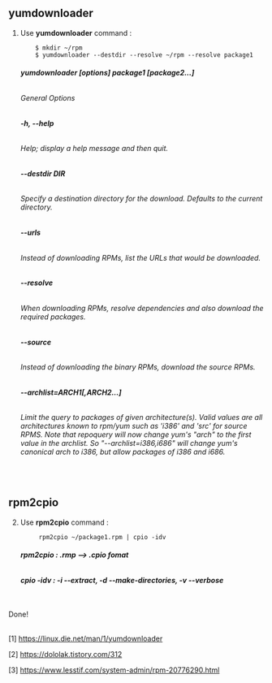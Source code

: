 ## yumdownloader

1. Use __yumdownloader__ command :

           $ mkdir ~/rpm
           $ yumdownloader --destdir --resolve ~/rpm --resolve package1

            
     ###### __yumdownloader [options] package1 [package2...]__ 

     ###### _General Options_

     ###### __-h, --help__

     ###### Help; display a help message and then quit.

     ###### __--destdir DIR__

     ###### Specify a destination directory for the download. Defaults to the current directory.

     ###### __--urls__
     
     ###### Instead of downloading RPMs, list the URLs that would be downloaded.

     ###### __--resolve__

     ###### When downloading RPMs, resolve dependencies and also download the required packages.

     ###### __--source__

     ###### Instead of downloading the binary RPMs, download the source RPMs.

     ###### __--archlist=ARCH1[,ARCH2...]__

     ###### Limit the query to packages of given architecture(s). Valid values are all architectures known to rpm/yum such as 'i386' and 'src' for source RPMS. Note that repoquery will now change yum's "arch" to the first value in the archlist. So "--archlist=i386,i686" will change yum's canonical arch to i386, but allow packages of i386 and i686.

<br>

## rpm2cpio
2. Use __rpm2cpio__ command :

            rpm2cpio ~/package1.rpm | cpio -idv 

     ###### __rpm2cpio : .rmp --> .cpio fomat__
     
     ###### __cpio -idv : -i --extract, -d --make-directories, -v --verbose__
<br>
Done!
<br><br>


  [1] https://linux.die.net/man/1/yumdownloader

  [2] https://dololak.tistory.com/312
     
  [3] https://www.lesstif.com/system-admin/rpm-20776290.html

